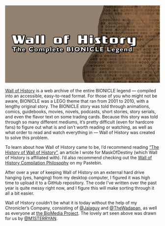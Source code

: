 ![Wall of History: The Complete BIONICLE Legend](/img/ogp2.png)

[Wall of History](https://wallofhistory.com/) is a web archive of the entire BIONICLE legend — compiled into an accessible, easy-to-read format. For those of you who might not be aware, BIONICLE was a LEGO theme that ran from 2001 to 2010, with a lengthy original story. The BIONICLE story was told through animations, comics, guidebooks, movies, novels, podcasts, short stories, story serials, and even the flavor text on some trading cards. Because this story was told through so many different mediums, it’s pretty difficult (even for hardcore fans) to figure out what is and isn’t worth reading or watching, as well as what order to read and watch everything in — Wall of History was created to solve this problem.

To learn about how Wall of History came to be, I’d recommend reading [“The History of Wall of History”](https://www.maskofdestiny.com/news/the-history-of-wall-of-history/), an article I wrote for MaskOfDestiny (which Wall of History is affiliated with). I’d also recommend checking out the [Wall of History Compilation Philosophy](https://pastebin.com/xiCuM9kb) on my Pastebin.

After over a year of keeping Wall of History on an external hard drive hanging (yes, hanging) from my desktop computer, I figured it was high time to upload it to a GitHub repository. The code I've written over the past year is quite messy right now, and I figure this will make sorting through it all a bit easier.

Wall of History couldn’t be what it is today without the help of my Chronicler’s Company, consisting of [@Jalaguy](https://twitter.com/Jalaguy) and [@TheWadapan](https://twitter.com/TheWadapan), as well as everyone at [the BioMedia Project](http://biomediaproject.com/bmp/). The lovely art seen above was drawn for us by [@M1STERRYAN](https://twitter.com/M1STERRYAN).